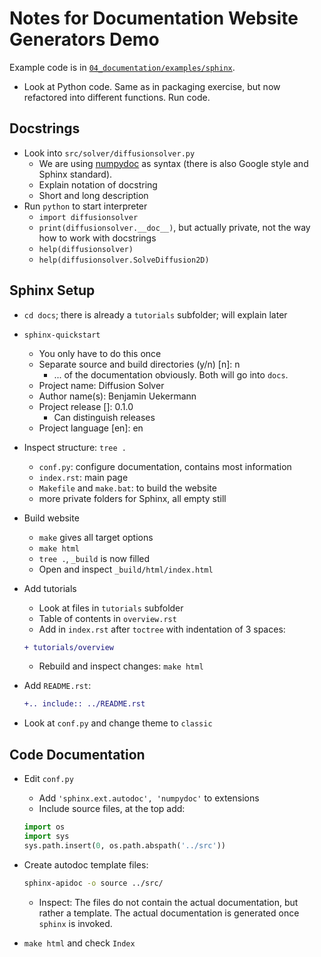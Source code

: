 # Notes for Documentation Website Generators Demo

Example code is in [`04_documentation/examples/sphinx`](https://github.com/Simulation-Software-Engineering/Lecture-Material/tree/main/04_documentation/examples/sphinx).

- Look at Python code. Same as in packaging exercise, but now refactored into different functions. Run code.

## Docstrings

- Look into `src/solver/diffusionsolver.py`
    - We are using [numpydoc](https://numpydoc.readthedocs.io/en/latest/) as syntax (there is also Google style and Sphinx standard).
    - Explain notation of docstring
    - Short and long description
- Run `python` to start interpreter
    - `import diffusionsolver`
    - `print(diffusionsolver.__doc__)`, but actually private, not the way how to work with docstrings
    - `help(diffusionsolver)`
    - `help(diffusionsolver.SolveDiffusion2D)`

## Sphinx Setup

- `cd docs`; there is already a `tutorials` subfolder; will explain later
- `sphinx-quickstart`
    - You only have to do this once
    - Separate source and build directories (y/n) [n]: n
        - ... of the documentation obviously. Both will go into `docs`.
    - Project name: Diffusion Solver
    - Author name(s): Benjamin Uekermann
    - Project release []: 0.1.0
        - Can distinguish releases
    - Project language [en]: en
- Inspect structure: `tree .`
    - `conf.py`: configure documentation, contains most information
    - `index.rst`: main page
    - `Makefile` and `make.bat`: to build the website
    - more private folders for Sphinx, all empty still
- Build website
    - `make` gives all target options
    - `make html`
    - `tree .`, `_build` is now filled
    - Open and inspect `_build/html/index.html`
- Add tutorials
    - Look at files in `tutorials` subfolder
    - Table of contents in `overview.rst`
    - Add in `index.rst` after `toctree` with indentation of 3 spaces:

    ```diff
    + tutorials/overview
    ```

    - Rebuild and inspect changes: `make html`
- Add `README.rst`:

    ```diff
    +.. include:: ../README.rst
    ```

- Look at `conf.py` and change theme to `classic`

## Code Documentation

- Edit `conf.py`
    - Add `'sphinx.ext.autodoc', 'numpydoc'` to extensions
    - Include source files, at the top add:

    ```python
    import os
    import sys
    sys.path.insert(0, os.path.abspath('../src'))
    ```

- Create autodoc template files:

  ```bash
  sphinx-apidoc -o source ../src/
  ```

    - Inspect: The files do not contain the actual documentation, but rather a template. The actual documentation is generated once `sphinx` is invoked.
- `make html` and check `Index`
